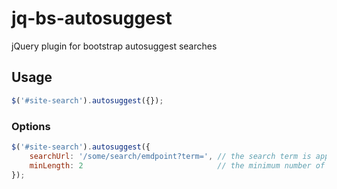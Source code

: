 # jq-bs-autosuggest
jQuery plugin for bootstrap autosuggest searches
## Usage
```javascript
$('#site-search').autosuggest({});
```
### Options
```javascript
$('#site-search').autosuggest({
    searchUrl: '/some/search/emdpoint?term=', // the search term is appended to whatever url you supply 
    minLength: 2                              // the minimum number of characters before a call to the endpoint is made
});
```

